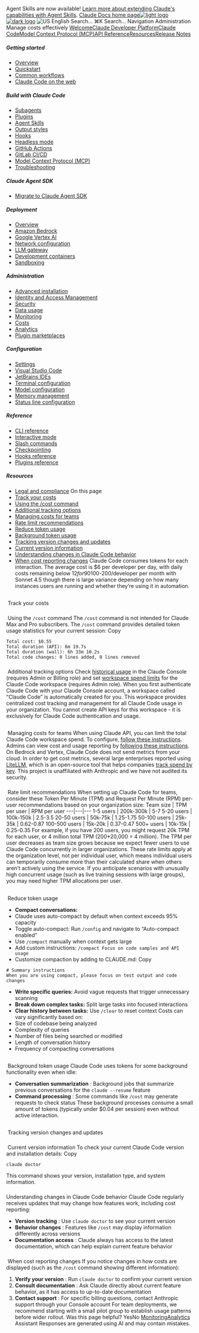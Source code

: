 Agent Skills are now available! [Learn more about extending Claude's capabilities with Agent Skills](/en/docs/agents-and-tools/agent-skills/overview).
[Claude Docs home page![light logo](https://mintcdn.com/anthropic-claude-docs/DcI2Ybid7ZEnFaf0/logo/light.svg?fit=max&auto=format&n=DcI2Ybid7ZEnFaf0&q=85&s=c877c45432515ee69194cb19e9f983a2)![dark logo](https://mintcdn.com/anthropic-claude-docs/DcI2Ybid7ZEnFaf0/logo/dark.svg?fit=max&auto=format&n=DcI2Ybid7ZEnFaf0&q=85&s=f5bb877be0cb3cba86cf6d7c88185216)](/)
![US](https://d3gk2c5xim1je2.cloudfront.net/flags/US.svg)
English
Search...
⌘K
Search...
Navigation
Administration
Manage costs effectively
[Welcome](/en/home)[Claude Developer Platform](/en/docs/intro)[Claude Code](/en/docs/claude-code/overview)[Model Context Protocol (MCP)](/en/docs/mcp)[API Reference](/en/api/messages)[Resources](/en/resources/overview)[Release Notes](/en/release-notes/overview)
##### Getting started
 * [Overview](/en/docs/claude-code/overview)
 * [Quickstart](/en/docs/claude-code/quickstart)
 * [Common workflows](/en/docs/claude-code/common-workflows)
 * [Claude Code on the web](/en/docs/claude-code/claude-code-on-the-web)
##### Build with Claude Code
 * [Subagents](/en/docs/claude-code/sub-agents)
 * [Plugins](/en/docs/claude-code/plugins)
 * [Agent Skills](/en/docs/claude-code/skills)
 * [Output styles](/en/docs/claude-code/output-styles)
 * [Hooks](/en/docs/claude-code/hooks-guide)
 * [Headless mode](/en/docs/claude-code/headless)
 * [GitHub Actions](/en/docs/claude-code/github-actions)
 * [GitLab CI/CD](/en/docs/claude-code/gitlab-ci-cd)
 * [Model Context Protocol (MCP)](/en/docs/claude-code/mcp)
 * [Troubleshooting](/en/docs/claude-code/troubleshooting)
##### Claude Agent SDK
 * [Migrate to Claude Agent SDK](/en/docs/claude-code/sdk/migration-guide)
##### Deployment
 * [Overview](/en/docs/claude-code/third-party-integrations)
 * [Amazon Bedrock](/en/docs/claude-code/amazon-bedrock)
 * [Google Vertex AI](/en/docs/claude-code/google-vertex-ai)
 * [Network configuration](/en/docs/claude-code/network-config)
 * [LLM gateway](/en/docs/claude-code/llm-gateway)
 * [Development containers](/en/docs/claude-code/devcontainer)
 * [Sandboxing](/en/docs/claude-code/sandboxing)
##### Administration
 * [Advanced installation](/en/docs/claude-code/setup)
 * [Identity and Access Management](/en/docs/claude-code/iam)
 * [Security](/en/docs/claude-code/security)
 * [Data usage](/en/docs/claude-code/data-usage)
 * [Monitoring](/en/docs/claude-code/monitoring-usage)
 * [Costs](/en/docs/claude-code/costs)
 * [Analytics](/en/docs/claude-code/analytics)
 * [Plugin marketplaces](/en/docs/claude-code/plugin-marketplaces)
##### Configuration
 * [Settings](/en/docs/claude-code/settings)
 * [Visual Studio Code](/en/docs/claude-code/vs-code)
 * [JetBrains IDEs](/en/docs/claude-code/jetbrains)
 * [Terminal configuration](/en/docs/claude-code/terminal-config)
 * [Model configuration](/en/docs/claude-code/model-config)
 * [Memory management](/en/docs/claude-code/memory)
 * [Status line configuration](/en/docs/claude-code/statusline)
##### Reference
 * [CLI reference](/en/docs/claude-code/cli-reference)
 * [Interactive mode](/en/docs/claude-code/interactive-mode)
 * [Slash commands](/en/docs/claude-code/slash-commands)
 * [Checkpointing](/en/docs/claude-code/checkpointing)
 * [Hooks reference](/en/docs/claude-code/hooks)
 * [Plugins reference](/en/docs/claude-code/plugins-reference)
##### Resources
 * [Legal and compliance](/en/docs/claude-code/legal-and-compliance)
On this page
 * [Track your costs](#track-your-costs)
 * [Using the /cost command](#using-the-%2Fcost-command)
 * [Additional tracking options](#additional-tracking-options)
 * [Managing costs for teams](#managing-costs-for-teams)
 * [Rate limit recommendations](#rate-limit-recommendations)
 * [Reduce token usage](#reduce-token-usage)
 * [Background token usage](#background-token-usage)
 * [Tracking version changes and updates](#tracking-version-changes-and-updates)
 * [Current version information](#current-version-information)
 * [Understanding changes in Claude Code behavior](#understanding-changes-in-claude-code-behavior)
 * [When cost reporting changes](#when-cost-reporting-changes)
Claude Code consumes tokens for each interaction. The average cost is $6 per developer per day, with daily costs remaining below $12 for 90% of users. For team usage, Claude Code charges by API token consumption. On average, Claude Code costs ~$100-200/developer per month with Sonnet 4.5 though there is large variance depending on how many instances users are running and whether they’re using it in automation.
## 
[​](#track-your-costs)
Track your costs
### 
[​](#using-the-%2Fcost-command)
Using the `/cost` command
The `/cost` command is not intended for Claude Max and Pro subscribers.
The `/cost` command provides detailed token usage statistics for your current session:
Copy
```
Total cost: $0.55
Total duration (API): 6m 19.7s
Total duration (wall): 6h 33m 10.2s
Total code changes: 0 lines added, 0 lines removed
```
### 
[​](#additional-tracking-options)
Additional tracking options
Check [historical usage](https://support.claude.com/en/articles/9534590-cost-and-usage-reporting-in-console) in the Claude Console (requires Admin or Billing role) and set [workspace spend limits](https://support.claude.com/en/articles/9796807-creating-and-managing-workspaces) for the Claude Code workspace (requires Admin role).
When you first authenticate Claude Code with your Claude Console account, a workspace called “Claude Code” is automatically created for you. This workspace provides centralized cost tracking and management for all Claude Code usage in your organization. You cannot create API keys for this workspace - it is exclusively for Claude Code authentication and usage.
## 
[​](#managing-costs-for-teams)
Managing costs for teams
When using Claude API, you can limit the total Claude Code workspace spend. To configure, [follow these instructions](https://support.claude.com/en/articles/9796807-creating-and-managing-workspaces). Admins can view cost and usage reporting by [following these instructions](https://support.claude.com/en/articles/9534590-cost-and-usage-reporting-in-console). On Bedrock and Vertex, Claude Code does not send metrics from your cloud. In order to get cost metrics, several large enterprises reported using [LiteLLM](/en/docs/claude-code/bedrock-vertex-proxies#litellm), which is an open-source tool that helps companies [track spend by key](https://docs.litellm.ai/docs/proxy/virtual_keys#tracking-spend). This project is unaffiliated with Anthropic and we have not audited its security.
### 
[​](#rate-limit-recommendations)
Rate limit recommendations
When setting up Claude Code for teams, consider these Token Per Minute (TPM) and Request Per Minute (RPM) per-user recommendations based on your organization size: Team size | TPM per user | RPM per user 
---|---|--- 
1-5 users | 200k-300k | 5-7 
5-20 users | 100k-150k | 2.5-3.5 
20-50 users | 50k-75k | 1.25-1.75 
50-100 users | 25k-35k | 0.62-0.87 
100-500 users | 15k-20k | 0.37-0.47 
500+ users | 10k-15k | 0.25-0.35 
For example, if you have 200 users, you might request 20k TPM for each user, or 4 million total TPM (200*20,000 = 4 million). The TPM per user decreases as team size grows because we expect fewer users to use Claude Code concurrently in larger organizations. These rate limits apply at the organization level, not per individual user, which means individual users can temporarily consume more than their calculated share when others aren’t actively using the service.
If you anticipate scenarios with unusually high concurrent usage (such as live training sessions with large groups), you may need higher TPM allocations per user.
## 
[​](#reduce-token-usage)
Reduce token usage
 * **Compact conversations:**
 * Claude uses auto-compact by default when context exceeds 95% capacity
 * Toggle auto-compact: Run `/config` and navigate to “Auto-compact enabled”
 * Use `/compact` manually when context gets large
 * Add custom instructions: `/compact Focus on code samples and API usage`
 * Customize compaction by adding to CLAUDE.md:
Copy
```
# Summary instructions
When you are using compact, please focus on test output and code changes
```
 * **Write specific queries:** Avoid vague requests that trigger unnecessary scanning
 * **Break down complex tasks:** Split large tasks into focused interactions
 * **Clear history between tasks:** Use `/clear` to reset context
Costs can vary significantly based on:
 * Size of codebase being analyzed
 * Complexity of queries
 * Number of files being searched or modified
 * Length of conversation history
 * Frequency of compacting conversations
## 
[​](#background-token-usage)
Background token usage
Claude Code uses tokens for some background functionality even when idle:
 * **Conversation summarization** : Background jobs that summarize previous conversations for the `claude --resume` feature
 * **Command processing** : Some commands like `/cost` may generate requests to check status
These background processes consume a small amount of tokens (typically under $0.04 per session) even without active interaction.
## 
[​](#tracking-version-changes-and-updates)
Tracking version changes and updates
### 
[​](#current-version-information)
Current version information
To check your current Claude Code version and installation details:
Copy
```
claude doctor
```
This command shows your version, installation type, and system information.
### 
[​](#understanding-changes-in-claude-code-behavior)
Understanding changes in Claude Code behavior
Claude Code regularly receives updates that may change how features work, including cost reporting:
 * **Version tracking** : Use `claude doctor` to see your current version
 * **Behavior changes** : Features like `/cost` may display information differently across versions
 * **Documentation access** : Claude always has access to the latest documentation, which can help explain current feature behavior
### 
[​](#when-cost-reporting-changes)
When cost reporting changes
If you notice changes in how costs are displayed (such as the `/cost` command showing different information):
 1. **Verify your version** : Run `claude doctor` to confirm your current version
 2. **Consult documentation** : Ask Claude directly about current feature behavior, as it has access to up-to-date documentation
 3. **Contact support** : For specific billing questions, contact Anthropic support through your Console account
For team deployments, we recommend starting with a small pilot group to establish usage patterns before wider rollout.
Was this page helpful?
YesNo
[Monitoring](/en/docs/claude-code/monitoring-usage)[Analytics](/en/docs/claude-code/analytics)
Assistant
Responses are generated using AI and may contain mistakes.